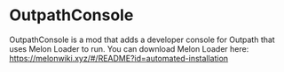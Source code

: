 # OutpathConsole
OutpathConsole is a mod that adds a developer console for Outpath that uses Melon Loader to run.
You can download Melon Loader here: https://melonwiki.xyz/#/README?id=automated-installation
